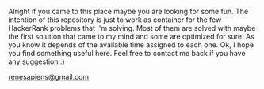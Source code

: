 Alright if you came to this place maybe you are looking for some fun.
The intention of this repository is just to work as container for the
few HackerRank problems that I'm solving. Most of them are solved with
maybe the first solution that came to my mind and some are optimized
for sure. As you know it depends of the available time assigned to each
one. Ok, I hope you find something useful here. Feel free to contact me
back if you have any suggestion :)

renesapiens@gmail.com
